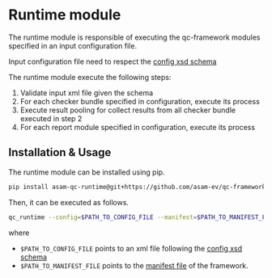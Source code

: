 # Runtime module

The runtime module is responsible of executing the qc-framework modules specified in an input configuration file.

Input configuration file need to respect the [config xsd schema](../doc/schema/config_format.xsd)

The runtime module execute the following steps:

1. Validate input xml file given the schema
2. For each checker bundle specified in configuration, execute its process
3. Execute result pooling for collect results from all checker bundle executed in step 2
4. For each report module specified in configuration, execute its process

## Installation & Usage

The runtime module can be installed using pip.

```bash
pip install asam-qc-runtime@git+https://github.com/asam-ev/qc-framework/#subdirectory=runtime
```

Then, it can be executed as follows.

```bash
qc_runtime --config=$PATH_TO_CONFIG_FILE --manifest=$PATH_TO_MANIFEST_FILE
```

where

- `$PATH_TO_CONFIG_FILE` points to an xml file following the [config xsd schema](../doc/schema/config_format.xsd)
- `$PATH_TO_MANIFEST_FILE` points to the [manifest file](manifest_file.md) of the framework.
